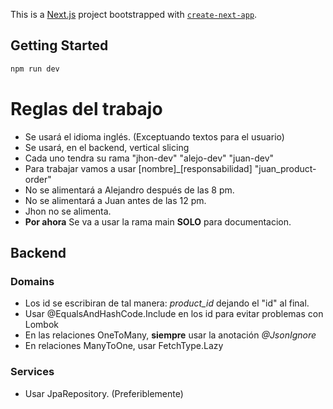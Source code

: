 This is a [Next.js](https://nextjs.org/) project bootstrapped with [`create-next-app`](https://github.com/vercel/next.js/tree/canary/packages/create-next-app).

## Getting Started


```bash
npm run dev
```


# Reglas del trabajo

- Se usará el idioma inglés. (Exceptuando textos para el usuario)
- Se usará, en el backend, vertical slicing
- Cada uno tendra su rama "jhon-dev" "alejo-dev" "juan-dev"
- Para trabajar vamos a usar \[nombre\]\_\[responsabilidad\] "juan\_product-order"
- No se alimentará a Alejandro después de las 8 pm.
- No se alimentará a Juan antes de las 12 pm.
- Jhon no se alimenta.
- **Por ahora** Se va a usar la rama main **SOLO** para documentacion.

## Backend
### Domains

- Los id se escribiran de tal manera: *product_id* dejando el "id" al final.
- Usar @EqualsAndHashCode.Include en los id para evitar problemas con Lombok
- En las relaciones OneToMany, **siempre** usar la anotación *@JsonIgnore* 
- En relaciones ManyToOne, usar FetchType.Lazy

### Services

- Usar JpaRepository. (Preferiblemente)
